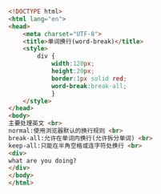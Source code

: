 
<BlogInfo id="320" title="75.单词换行" author="白日梦想猿" pv=0 read_times=0 pre_cost_time=0分21秒 category="css学习" tag_list="['css学习']" create_time="2020.07.27 16:28:43" update_time="2020.07.27 16:36:49" />

```html
<!DOCTYPE html>
<html lang="en">
<head>
    <meta charset="UTF-8">
    <title>单词换行(word-break)</title>
    <style>
        div {
            width:120px;
            height:20px;
            border:1px solid red;
            word-break:break-all;
            }
    </style>
</head>
<body>
主要处理英文 <br>
normal:使用浏览器默认的换行规则 <br>
break-all:允许在单词内换行(允许拆分单词) <br>
keep-all:只能在半角空格或连字符处换行 <br>
<div>
what are you doing?
</div>
</body>
</html>
```
